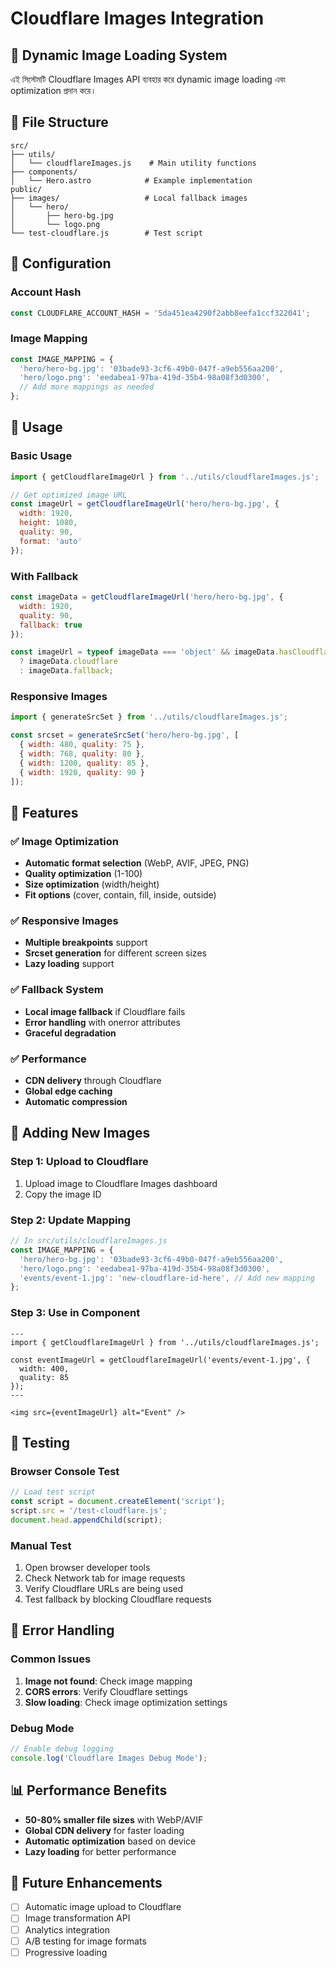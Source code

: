 # Cloudflare Images Integration

## 🚀 Dynamic Image Loading System

এই সিস্টেমটি Cloudflare Images API ব্যবহার করে dynamic image loading এবং optimization প্রদান করে।

## 📁 File Structure

```
src/
├── utils/
│   └── cloudflareImages.js    # Main utility functions
├── components/
│   └── Hero.astro            # Example implementation
public/
├── images/                   # Local fallback images
│   └── hero/
│       ├── hero-bg.jpg
│       └── logo.png
└── test-cloudflare.js        # Test script
```

## 🔧 Configuration

### Account Hash
```javascript
const CLOUDFLARE_ACCOUNT_HASH = '5da451ea4290f2abb8eefa1ccf322041';
```

### Image Mapping
```javascript
const IMAGE_MAPPING = {
  'hero/hero-bg.jpg': '03bade93-3cf6-49b0-047f-a9eb556aa200',
  'hero/logo.png': 'eedabea1-97ba-419d-35b4-98a08f3d0300',
  // Add more mappings as needed
};
```

## 📖 Usage

### Basic Usage
```javascript
import { getCloudflareImageUrl } from '../utils/cloudflareImages.js';

// Get optimized image URL
const imageUrl = getCloudflareImageUrl('hero/hero-bg.jpg', {
  width: 1920,
  height: 1080,
  quality: 90,
  format: 'auto'
});
```

### With Fallback
```javascript
const imageData = getCloudflareImageUrl('hero/hero-bg.jpg', {
  width: 1920,
  quality: 90,
  fallback: true
});

const imageUrl = typeof imageData === 'object' && imageData.hasCloudflare 
  ? imageData.cloudflare 
  : imageData.fallback;
```

### Responsive Images
```javascript
import { generateSrcSet } from '../utils/cloudflareImages.js';

const srcset = generateSrcSet('hero/hero-bg.jpg', [
  { width: 480, quality: 75 },
  { width: 768, quality: 80 },
  { width: 1200, quality: 85 },
  { width: 1920, quality: 90 }
]);
```

## 🎯 Features

### ✅ Image Optimization
- **Automatic format selection** (WebP, AVIF, JPEG, PNG)
- **Quality optimization** (1-100)
- **Size optimization** (width/height)
- **Fit options** (cover, contain, fill, inside, outside)

### ✅ Responsive Images
- **Multiple breakpoints** support
- **Srcset generation** for different screen sizes
- **Lazy loading** support

### ✅ Fallback System
- **Local image fallback** if Cloudflare fails
- **Error handling** with onerror attributes
- **Graceful degradation**

### ✅ Performance
- **CDN delivery** through Cloudflare
- **Global edge caching**
- **Automatic compression**

## 🔄 Adding New Images

### Step 1: Upload to Cloudflare
1. Upload image to Cloudflare Images dashboard
2. Copy the image ID

### Step 2: Update Mapping
```javascript
// In src/utils/cloudflareImages.js
const IMAGE_MAPPING = {
  'hero/hero-bg.jpg': '03bade93-3cf6-49b0-047f-a9eb556aa200',
  'hero/logo.png': 'eedabea1-97ba-419d-35b4-98a08f3d0300',
  'events/event-1.jpg': 'new-cloudflare-id-here', // Add new mapping
};
```

### Step 3: Use in Component
```astro
---
import { getCloudflareImageUrl } from '../utils/cloudflareImages.js';

const eventImageUrl = getCloudflareImageUrl('events/event-1.jpg', {
  width: 400,
  quality: 85
});
---

<img src={eventImageUrl} alt="Event" />
```

## 🧪 Testing

### Browser Console Test
```javascript
// Load test script
const script = document.createElement('script');
script.src = '/test-cloudflare.js';
document.head.appendChild(script);
```

### Manual Test
1. Open browser developer tools
2. Check Network tab for image requests
3. Verify Cloudflare URLs are being used
4. Test fallback by blocking Cloudflare requests

## 🚨 Error Handling

### Common Issues
1. **Image not found**: Check image mapping
2. **CORS errors**: Verify Cloudflare settings
3. **Slow loading**: Check image optimization settings

### Debug Mode
```javascript
// Enable debug logging
console.log('Cloudflare Images Debug Mode');
```

## 📊 Performance Benefits

- **50-80% smaller file sizes** with WebP/AVIF
- **Global CDN delivery** for faster loading
- **Automatic optimization** based on device
- **Lazy loading** for better performance

## 🔮 Future Enhancements

- [ ] Automatic image upload to Cloudflare
- [ ] Image transformation API
- [ ] Analytics integration
- [ ] A/B testing for image formats
- [ ] Progressive loading
